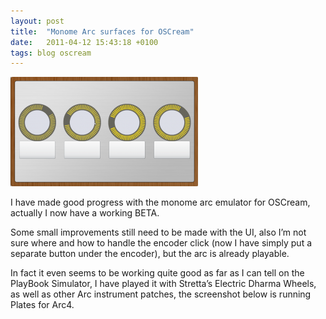 ```yaml
---
layout: post
title:  "Monome Arc surfaces for OSCream"
date:   2011-04-12 15:43:18 +0100
tags: blog oscream
---
```

![OSCream 0.3 BETA, Arc4 running Plates](/assets/OSCream03BETA.png)

I have made good progress with the monome arc emulator for OSCream, actually I now have a working BETA.

Some small improvements still need to be made with the UI, also I’m not sure where and how to handle the encoder click (now I have simply put a separate button under the encoder), but the arc is already playable.

In fact it even seems to be working quite good as far as I can tell on the PlayBook Simulator, I have played it with Stretta’s Electric Dharma Wheels, as well as other Arc instrument patches, the screenshot below is running Plates for Arc4.